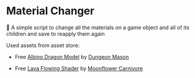 # Material Changer
:shell: A simple script to change all the materials on a game object and all of its children and save to reapply them again

Used assets from asset store:
- Free [Albino Dragon Model](https://assetstore.unity.com/packages/3d/characters/creatures/dragon-the-terror-bringer-pbr-77121) by [Dungeon Mason](https://assetstore.unity.com/publishers/23554)

- Free [Lava Flowing Shader](https://assetstore.unity.com/packages/vfx/shaders/lava-flowing-shader-33635) by [Moonflower Carnivore](https://assetstore.unity.com/publishers/12261)

 
